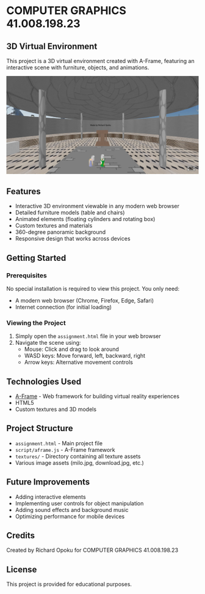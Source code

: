 # COMPUTER GRAPHICS 41.008.198.23

## 3D Virtual Environment

This project is a 3D virtual environment created with A-Frame, featuring an interactive scene with furniture, objects, and animations.

![Project Screenshot](screenshot.jpeg)

## Features

- Interactive 3D environment viewable in any modern web browser
- Detailed furniture models (table and chairs)
- Animated elements (floating cylinders and rotating box)
- Custom textures and materials
- 360-degree panoramic background
- Responsive design that works across devices

## Getting Started

### Prerequisites

No special installation is required to view this project. You only need:
- A modern web browser (Chrome, Firefox, Edge, Safari)
- Internet connection (for initial loading)

### Viewing the Project

1. Simply open the `assignment.html` file in your web browser
2. Navigate the scene using:
   - Mouse: Click and drag to look around
   - WASD keys: Move forward, left, backward, right
   - Arrow keys: Alternative movement controls

## Technologies Used

- [A-Frame](https://aframe.io/) - Web framework for building virtual reality experiences
- HTML5
- Custom textures and 3D models

## Project Structure

- `assignment.html` - Main project file
- `script/aframe.js` - A-Frame framework
- `textures/` - Directory containing all texture assets
- Various image assets (milo.jpg, download.jpg, etc.)

## Future Improvements

- Adding interactive elements
- Implementing user controls for object manipulation
- Adding sound effects and background music
- Optimizing performance for mobile devices

## Credits

Created by Richard Opoku for COMPUTER GRAPHICS 41.008.198.23

## License

This project is provided for educational purposes.